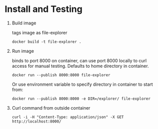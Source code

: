 # Install and Testing

1. Build image

   tags image as file-explorer

   ```
   docker build -t file-explorer .
   ```

2. Run image

   binds to port 8000 on container, can use port 8000 locally to curl access for manual testing. Defaults to home directory in container.

   ```
   docker run --publish 8000:8000 file-explorer
   ```

   Or use environment variable to specify directory in container to start from:

   ```
   docker run --publish 8000:8000 -e DIR=/explorer/ file-explorer
   ```

3. Curl command from outside container

   ```
   curl -i -H "Content-Type: application/json" -X GET http://localhost:8000/
   ```
